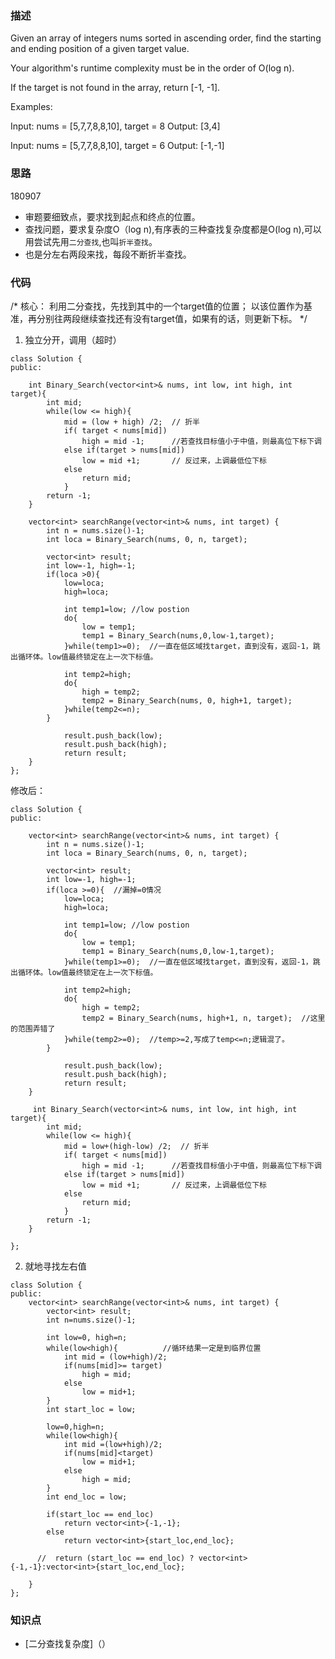 ### 描述

Given an array of integers nums sorted in ascending order, find the starting and ending position of a given target value.

Your algorithm's runtime complexity must be in the order of O(log n).

If the target is not found in the array, return [-1, -1].

Examples:

Input: nums = [5,7,7,8,8,10], target = 8
Output: [3,4]

Input: nums = [5,7,7,8,8,10], target = 6
Output: [-1,-1]

### 思路

180907
* 审题要细致点，要求找到起点和终点的位置。
* 查找问题，要求复杂度O（log n),有序表的三种查找复杂度都是O(log n),可以用尝试先用`二分查找`,也叫`折半查找`。
* 也是分左右两段来找，每段不断折半查找。


### 代码
/*
核心：
利用二分查找，先找到其中的一个target值的位置；
以该位置作为基准，再分别往两段继续查找还有没有target值，如果有的话，则更新下标。
*/

1. 独立分开，调用（超时）
```
class Solution {
public:
      
    int Binary_Search(vector<int>& nums, int low, int high, int target){
        int mid;
        while(low <= high){
            mid = (low + high) /2;  // 折半
            if( target < nums[mid])
                high = mid -1;      //若查找目标值小于中值，则最高位下标下调
            else if(target > nums[mid])
                low = mid +1;       // 反过来，上调最低位下标
            else
                return mid;               
            }
        return -1;
    }  
    
    vector<int> searchRange(vector<int>& nums, int target) {
        int n = nums.size()-1;
        int loca = Binary_Search(nums, 0, n, target);
        
        vector<int> result; 
        int low=-1, high=-1;
        if(loca >0){
            low=loca;
            high=loca;
            
            int temp1=low; //low postion
            do{
                low = temp1;
                temp1 = Binary_Search(nums,0,low-1,target);
            }while(temp1>=0);  //一直在低区域找target，直到没有，返回-1，跳出循环体。low值最终锁定在上一次下标值。
            
            int temp2=high;
            do{
                high = temp2;
                temp2 = Binary_Search(nums, 0, high+1, target);
            }while(temp2<=n);  
        }   
            
            result.push_back(low);
            result.push_back(high);
            return result; 
    }
};
```
修改后：
```
class Solution {
public:
         
    vector<int> searchRange(vector<int>& nums, int target) {
        int n = nums.size()-1;
        int loca = Binary_Search(nums, 0, n, target);
        
        vector<int> result; 
        int low=-1, high=-1;
        if(loca >=0){  //漏掉=0情况
            low=loca;
            high=loca;
            
            int temp1=low; //low postion
            do{
                low = temp1;
                temp1 = Binary_Search(nums,0,low-1,target);
            }while(temp1>=0);  //一直在低区域找target，直到没有，返回-1，跳出循环体。low值最终锁定在上一次下标值。
            
            int temp2=high;
            do{
                high = temp2;
                temp2 = Binary_Search(nums, high+1, n, target);  //这里的范围弄错了
            }while(temp2>=0);  //temp>=2,写成了temp<=n;逻辑混了。
        }   
            
            result.push_back(low);
            result.push_back(high);
            return result; 
    }
    
     int Binary_Search(vector<int>& nums, int low, int high, int target){
        int mid;
        while(low <= high){
            mid = low+(high-low) /2;  // 折半
            if( target < nums[mid])
                high = mid -1;      //若查找目标值小于中值，则最高位下标下调
            else if(target > nums[mid])
                low = mid +1;       // 反过来，上调最低位下标
            else
                return mid;               
            }
        return -1;
    }  
    
};

```


2. 就地寻找左右值
```
class Solution {
public:
    vector<int> searchRange(vector<int>& nums, int target) {
        vector<int> result;
        int n=nums.size()-1;
        
        int low=0, high=n;
        while(low<high){          //循环结果一定是到临界位置  
            int mid = (low+high)/2;
            if(nums[mid]>= target)
                high = mid;
            else
                low = mid+1;             
        }
        int start_loc = low;
        
        low=0,high=n;
        while(low<high){
            int mid =(low+high)/2;
            if(nums[mid]<target)
                low = mid+1;
            else
                high = mid;                              
        }
        int end_loc = low;
        
        if(start_loc == end_loc)
            return vector<int>{-1,-1};   
        else
            return vector<int>{start_loc,end_loc};
    
      //  return (start_loc == end_loc) ? vector<int>{-1,-1}:vector<int>{start_loc,end_loc};
        
    }
};
```


### 知识点

* [二分查找复杂度]（）
